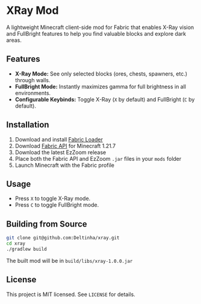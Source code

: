 # XRay Mod

A lightweight Minecraft client-side mod for Fabric that enables X-Ray vision and FullBright features to help you find valuable blocks and explore dark areas.

## Features

- **X-Ray Mode:** See only selected blocks (ores, chests, spawners, etc.) through walls.
- **FullBright Mode:** Instantly maximizes gamma for full brightness in all environments.
- **Configurable Keybinds:** Toggle X-Ray (`X` by default) and FullBright (`C` by default).

## Installation

1. Download and install [Fabric Loader](https://fabricmc.net/use/installer/)
2. Download [Fabric API](https://modrinth.com/mod/fabric-api) for Minecraft 1.21.7
3. Download the latest EzZoom release
4. Place both the Fabric API and EzZoom `.jar` files in your `mods` folder
5. Launch Minecraft with the Fabric profile

## Usage

- Press `X` to toggle X-Ray mode.
- Press `C` to toggle FullBright mode.

## Building from Source

```bash
git clone git@github.com:Deltinha/xray.git
cd xray
./gradlew build
```

The built mod will be in `build/libs/xray-1.0.0.jar`

## License

This project is MIT licensed. See `LICENSE` for details.
